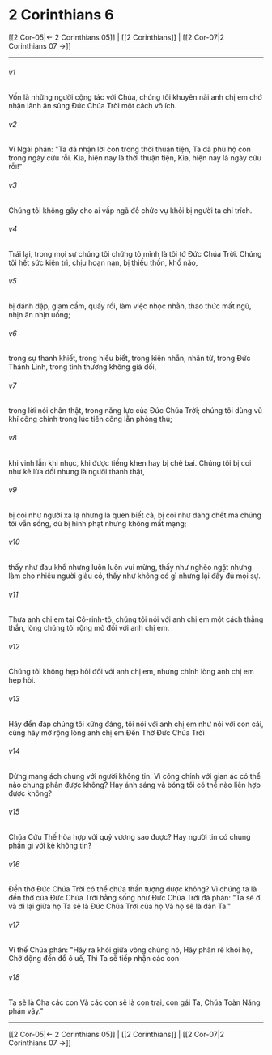 # 2 Corinthians 6

[[2 Cor-05|← 2 Corinthians 05]] | [[2 Corinthians]] | [[2 Cor-07|2 Corinthians 07 →]]
***



###### v1 
Vốn là những người cộng tác với Chúa, chúng tôi khuyên nài anh chị em chớ nhận lãnh ân sủng Đức Chúa Trời một cách vô ích. 

###### v2 
Vì Ngài phán: "Ta đã nhận lời con trong thời thuận tiện, Ta đã phù hộ con trong ngày cứu rỗi. Kìa, hiện nay là thời thuận tiện, Kìa, hiện nay là ngày cứu rỗi!" 

###### v3 
Chúng tôi không gây cho ai vấp ngã để chức vụ khỏi bị người ta chỉ trích. 

###### v4 
Trái lại, trong mọi sự chúng tôi chứng tỏ mình là tôi tớ Đức Chúa Trời. Chúng tôi hết sức kiên trì, chịu hoạn nạn, bị thiếu thốn, khổ não, 

###### v5 
bị đánh đập, giam cầm, quấy rối, làm việc nhọc nhằn, thao thức mất ngủ, nhịn ăn nhịn uống; 

###### v6 
trong sự thanh khiết, trong hiểu biết, trong kiên nhẫn, nhân từ, trong Đức Thánh Linh, trong tình thương không giả dối, 

###### v7 
trong lời nói chân thật, trong năng lực của Đức Chúa Trời; chúng tôi dùng vũ khí công chính trong lúc tiến công lẫn phòng thủ; 

###### v8 
khi vinh lẫn khi nhục, khi được tiếng khen hay bị chê bai. Chúng tôi bị coi như kẻ lừa dối nhưng là người thành thật, 

###### v9 
bị coi như người xa lạ nhưng là quen biết cả, bị coi như đang chết mà chúng tôi vẫn sống, dù bị hình phạt nhưng không mất mạng; 

###### v10 
thấy như đau khổ nhưng luôn luôn vui mừng, thấy như nghèo ngặt nhưng làm cho nhiều người giàu có, thấy như không có gì nhưng lại đầy đủ mọi sự. 

###### v11 
Thưa anh chị em tại Cô-rinh-tô, chúng tôi nói với anh chị em một cách thẳng thắn, lòng chúng tôi rộng mở đối với anh chị em. 

###### v12 
Chúng tôi không hẹp hòi đối với anh chị em, nhưng chính lòng anh chị em hẹp hòi. 

###### v13 
Hãy đền đáp chúng tôi xứng đáng, tôi nói với anh chị em như nói với con cái, cũng hãy mở rộng lòng anh chị em.Đền Thờ Đức Chúa Trời 

###### v14 
Đừng mang ách chung với người không tin. Vì công chính với gian ác có thể nào chung phần được không? Hay ánh sáng và bóng tối có thể nào liên hợp được không? 

###### v15 
Chúa Cứu Thế hòa hợp với quỷ vương sao được? Hay người tin có chung phần gì với kẻ không tin? 

###### v16 
Đền thờ Đức Chúa Trời có thể chứa thần tượng được không? Vì chúng ta là đền thờ của Đức Chúa Trời hằng sống như Đức Chúa Trời đã phán: "Ta sẽ ở và đi lại giữa họ Ta sẽ là Đức Chúa Trời của họ Và họ sẽ là dân Ta." 

###### v17 
Vì thế Chúa phán: "Hãy ra khỏi giữa vòng chúng nó, Hãy phân rẽ khỏi họ, Chớ động đến đồ ô uế, Thì Ta sẽ tiếp nhận các con 

###### v18 
Ta sẽ là Cha các con Và các con sẽ là con trai, con gái Ta, Chúa Toàn Năng phán vậy."

***
[[2 Cor-05|← 2 Corinthians 05]] | [[2 Corinthians]] | [[2 Cor-07|2 Corinthians 07 →]]
